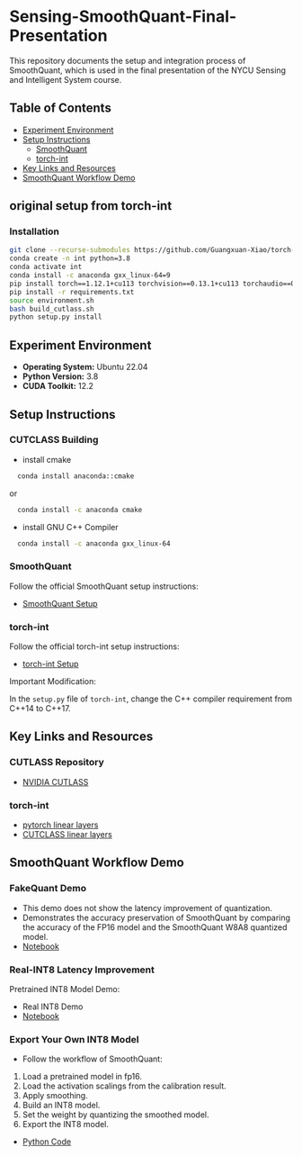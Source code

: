 # Sensing-SmoothQuant-Final-Presentation

This repository documents the setup and integration process of SmoothQuant, which is used in the final presentation of the NYCU Sensing and Intelligent System course.

## Table of Contents
- [Experiment Environment](#experiment-environment)
- [Setup Instructions](#setup-instructions)
  - [SmoothQuant](#smoothquant)
  - [torch-int](#torch-int)
- [Key Links and Resources](#key-links-and-resources)
- [SmoothQuant Workflow Demo](#smoothquant-workflow-demo)
## original setup from torch-int
  ### Installation
```bash
git clone --recurse-submodules https://github.com/Guangxuan-Xiao/torch-int.git
conda create -n int python=3.8
conda activate int
conda install -c anaconda gxx_linux-64=9
pip install torch==1.12.1+cu113 torchvision==0.13.1+cu113 torchaudio==0.12.1 --extra-index-url https://download.pytorch.org/whl/cu113
pip install -r requirements.txt
source environment.sh
bash build_cutlass.sh
python setup.py install
```
  
## Experiment Environment
- **Operating System:** Ubuntu 22.04
- **Python Version:** 3.8
- **CUDA Toolkit:** 12.2

## Setup Instructions
### CUTCLASS Building
- install cmake
```bash
  conda install anaconda::cmake
```
or
```bash
  conda install -c anaconda cmake
```
- install GNU C++ Compiler
```bash
  conda install -c anaconda gxx_linux-64
```

### SmoothQuant
Follow the official SmoothQuant setup instructions:
- [SmoothQuant Setup](https://github.com/mit-han-lab/smoothquant)

### torch-int
Follow the official torch-int setup instructions:
- [torch-int Setup](https://github.com/Guangxuan-Xiao/torch-int/tree/main)

Important Modification:

In the `setup.py` file of `torch-int`, change the C++ compiler requirement from C++14 to C++17.


## Key Links and Resources

### CUTLASS Repository
- [NVIDIA CUTLASS](https://github.com/NVIDIA/cutlass)

### torch-int
- [pytorch linear layers](https://github.com/Guangxuan-Xiao/torch-int/blob/main/torch_int/nn/linear.py)
- [CUTCLASS linear layers](https://github.com/Guangxuan-Xiao/torch-int/blob/main/torch_int/kernels/linear.cu)

## SmoothQuant Workflow Demo
### FakeQuant Demo
- This demo does not show the latency improvement of quantization.
- Demonstrates the accuracy preservation of SmoothQuant by comparing the accuracy of the FP16 model and the SmoothQuant W8A8 quantized model. 
- [Notebook](https://github.com/mit-han-lab/smoothquant/blob/main/examples/smoothquant_opt_demo.ipynb)

### Real-INT8 Latency Improvement
Pretrained INT8 Model Demo:
- Real INT8 Demo
- [Notebook](https://github.com/mit-han-lab/smoothquant/blob/main/examples/smoothquant_opt_real_int8_demo.ipynb)
  
### Export Your Own INT8 Model
- Follow the workflow of SmoothQuant:
1. Load a pretrained model in fp16.
2. Load the activation scalings from the calibration result.
3. Apply smoothing.
4. Build an INT8 model.
5. Set the weight by quantizing the smoothed model.
6. Export the INT8 model.
- [Python Code](https://github.com/mit-han-lab/smoothquant/blob/main/examples/export_int8_model.py)
